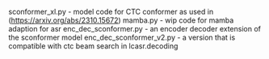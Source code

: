 sconformer_xl.py - model code for CTC conformer as used in (https://arxiv.org/abs/2310.15672)
mamba.py - wip code for mamba adaption for asr
enc_dec_sconformer.py - an encoder decoder extension of the sconformer model
enc_dec_sconformer_v2.py - a version that is compatible with ctc beam search in lcasr.decoding 

